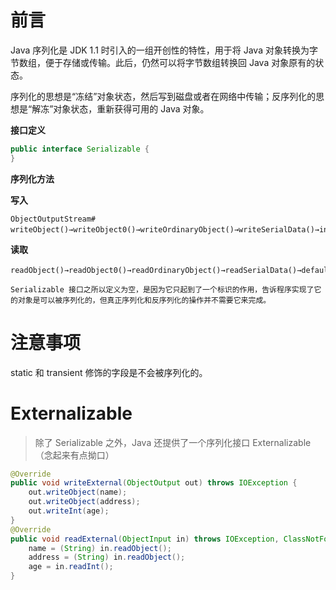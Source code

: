 # 前言

Java 序列化是 JDK 1.1 时引入的一组开创性的特性，用于将 Java 对象转换为字节数组，便于存储或传输。此后，仍然可以将字节数组转换回 Java 对象原有的状态。



序列化的思想是“冻结”对象状态，然后写到磁盘或者在网络中传输；反序列化的思想是“解冻”对象状态，重新获得可用的 Java 对象。



**接口定义**

```java
public interface Serializable {
}
```



**序列化方法**

**写入**

```
ObjectOutputStream#
writeObject()→writeObject0()→writeOrdinaryObject()→writeSerialData()→invokeWriteObject()→defaultWriteFields()。
```

**读取**

```
readObject()→readObject0()→readOrdinaryObject()→readSerialData()→defaultReadFields()。
```



```
Serializable 接口之所以定义为空，是因为它只起到了一个标识的作用，告诉程序实现了它的对象是可以被序列化的，但真正序列化和反序列化的操作并不需要它来完成。
```



# 注意事项

static 和 transient 修饰的字段是不会被序列化的。





# Externalizable

> 除了 Serializable 之外，Java 还提供了一个序列化接口 Externalizable（念起来有点拗口）



```java
@Override
public void writeExternal(ObjectOutput out) throws IOException {
    out.writeObject(name);
    out.writeObject(address);
    out.writeInt(age);
}
@Override
public void readExternal(ObjectInput in) throws IOException, ClassNotFoundException {
    name = (String) in.readObject();
    address = (String) in.readObject();
    age = in.readInt();
}
```







